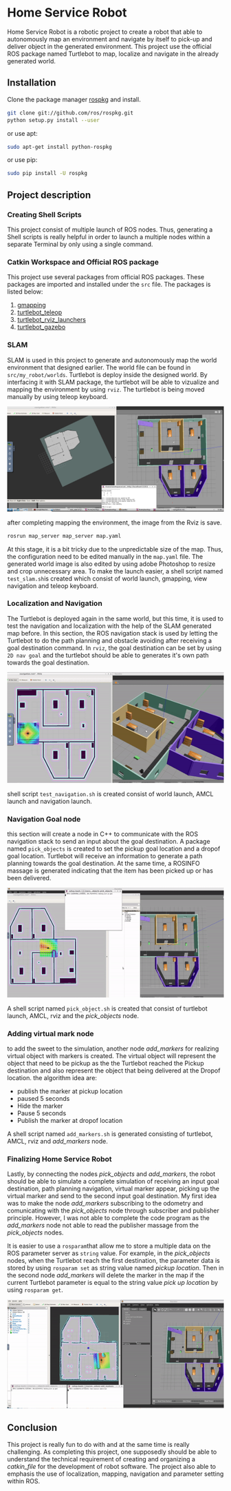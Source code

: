 # Home Service Robot

Home Service Robot is a robotic project to create a robot that able to autonomously map an environment and navigate by itself to pick-up and deliver object in the generated environment. This project use the official ROS package named Turtlebot to map, localize and navigate in the already generated world.

## Installation

Clone the package manager [rospkg](git://github.com/ros/rospkg.git ) and install.

```bash
git clone git://github.com/ros/rospkg.git
python setup.py install --user 
```
or use apt:
```bash
sudo apt-get install python-rospkg
```
or use pip:
```bash
sudo pip install -U rospkg
```

## Project description

### Creating Shell Scripts

This project consist of multiple launch of ROS  nodes. Thus, generating a Shell scripts is really helpful in order to launch a multiple nodes within a separate Terminal by only using a single command.

### Catkin Workspace and Official ROS package

This project use several packages from official ROS packages. These packages are imported and installed under the ```src``` file. The packages is listed below:

1. [gmapping](https://github.com/ros-perception/slam_gmapping)
2. [turtlebot_teleop](https://github.com/turtlebot/turtlebot)
3. [turtlebot_rviz_launchers](https://github.com/turtlebot/turtlebot_interactions)
4. [turtlebot_gazebo](https://github.com/turtlebot/turtlebot_simulator)

### SLAM
SLAM is used in this project to generate and autonomously map the world environment that designed earlier. The world file can be found in ```src/my_robot/worlds```. Turtlebot is deploy inside the designed world. By interfacing it with SLAM package, the turtlebot will be able to vizualize and mapping the environment by using  ```rviz```. The turtlebot is being moved manually by using teleop keyboard.

![alt text](https://github.com/khalisfadil/RoboND-Home-Service-Robot/blob/main/images/slam%20mapping.png)

after completing mapping the environment, the image from the Rviz is save.

```bash
rosrun map_server map_server map.yaml
```
At this stage, it is a bit tricky due to the unpredictable size of the map. Thus, the configuration need to be edited manually in the ```map.yaml``` file. The generated world image is also edited by using adobe Photoshop to resize and crop unnecessary area. To make the launch easier, a shell script named ```test_slam.sh```is created which consist of world launch, gmapping, view navigation and teleop keyboard. 

### Localization and Navigation
The Turtlebot is deployed again in the same world, but this time, it is used to test the navigation and localization with the help of the SLAM generated map before. In this section, the ROS navigation stack is used by letting the Turtlebot to do the path planning and obstacle avoiding after receiving a goal destination command. In ```rviz```, the goal destination can be set by using ```2D nav goal``` and the turtlebot should be able to generates it's own path towards the goal destination.

![alt text](https://github.com/khalisfadil/RoboND-Home-Service-Robot/blob/main/images/test_navigation.gif)

shell script ```test_navigation.sh``` is created consist of world launch, AMCL launch and navigation launch.

### Navigation Goal node
this section will create a node in C++ to communicate with the ROS navigation stack to send an input about the goal destination. A package named `pick_objects` is created to set the pickup goal location and a dropof goal location. Turtlebot will receive an information to generate a path planning towards the goal destination. At the same time, a ROSINFO massage is generated indicating that the item has been picked up or has been delivered.

![alt text](https://github.com/khalisfadil/RoboND-Home-Service-Robot/blob/main/images/pick_objects.gif)

A shell script named `pick_object.sh` is created that consist of turtlebot launch, AMCL, rviz and the *pick_objects* node. 

### Adding virtual mark node
to add the sweet to the simulation, another node *add_markers* for realizing virtual object with markers is created. The virtual object will represent the object that need to be pickup as the the Turtlebot reached the Pickup destination and also represent the object that being delivered at the Dropof location.
the algorithm idea are:
* publish the marker at pickup location
* paused 5 seconds
* Hide the marker
* Pause 5 seconds
* Publish the marker at dropof location

A shell script named `add_markers.sh` is generated consisting of turtlebot, AMCL, rviz and *add_markers* node.

### Finalizing Home Service Robot
Lastly, by connecting the nodes *pick_objects* and *add_markers*, the robot should be able to simulate a complete simulation of receiving an input goal destination, path planning navigation, virtual marker appear, picking up the virtual marker and send to the second input goal destination. My first idea was to make the node *add_markers* subscribing to the odometry and comunicating with the *pick_objects* node through subscriber and publisher principle. However, I was not able to complete the code program as the *add_markers* node not able to read the publisher massage from the *pick_objects* nodes. 

It is easier to use a `rosparam`that allow me to store a multiple data on the ROS parameter server as `string` value. For example, in the *pick_objects* nodes, when the Turtlebot reach the first destination, the parameter data is stored by using `rosparam set` as string value named *pickup location*. Then in the second node *add_markers* will delete the marker in the map if the current Turtlebot parameter is equal to the string value *pick up location* by using `rosparam get`.


![alt text](https://github.com/khalisfadil/RoboND-Home-Service-Robot/blob/main/images/home_service.gif)

## Conclusion

This project is really fun to do with and at the same time is really challenging. As completing this project, one supposedly should be able to understand the technical requirement of creating and organizing a *catkin_file* for the development of robot software. The project also able to emphasis the use of localization, mapping, navigation and parameter setting within ROS. 
